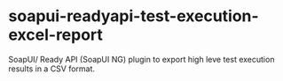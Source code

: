 # soapui-readyapi-test-execution-excel-report
SoapUI/ Ready API (SoapUI NG) plugin to export high leve test execution results in a CSV format.
